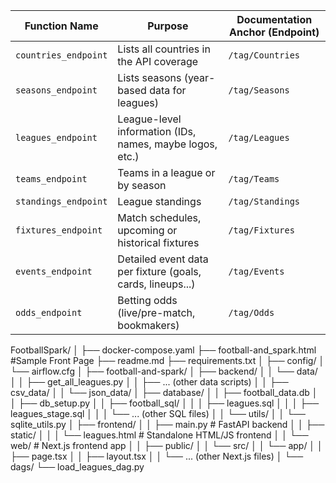 | Function Name        | Purpose                                                    | Documentation Anchor (Endpoint) |
| -------------------- | ---------------------------------------------------------- | ------------------------------- |
| `countries_endpoint` | Lists all countries in the API coverage                    | `/tag/Countries`                |
| `seasons_endpoint`   | Lists seasons (year-based data for leagues)                | `/tag/Seasons`                  |
| `leagues_endpoint`   | League-level information (IDs, names, maybe logos, etc.)   | `/tag/Leagues`                  |
| `teams_endpoint`     | Teams in a league or by season                             | `/tag/Teams`                    |
| `standings_endpoint` | League standings                                           | `/tag/Standings`                |
| `fixtures_endpoint`  | Match schedules, upcoming or historical fixtures           | `/tag/Fixtures`                 |
| `events_endpoint`    | Detailed event data per fixture (goals, cards, lineups...) | `/tag/Events`                   |
| `odds_endpoint`      | Betting odds (live/pre-match, bookmakers)                  | `/tag/Odds`                     |




FootballSpark/
│
├── docker-compose.yaml
├── football-and_spark.html #Sample Front Page 
├── readme.md
├── requirements.txt
│
├── config/
│   └── airflow.cfg
│
├── football-and-spark/
│   ├── backend/
│   │   └── data/
│   │       ├── get_all_leagues.py
│   │       ├── ... (other data scripts)
│   │       ├── csv_data/
│   │       └── json_data/
│   ├── database/
│   │   ├── football_data.db
│   │   ├── db_setup.py
│   │   ├── football_sql/
│   │   │   ├── leagues.sql
│   │   │   ├── leagues_stage.sql
│   │   │   └── ... (other SQL files)
│   │   └── utils/
│   │       └── sqlite_utils.py
│   ├── frontend/
│   │   ├── main.py                # FastAPI backend
│   │   ├── static/
│   │   │   └── leagues.html       # Standalone HTML/JS frontend
│   │   └── web/                   # Next.js frontend app
│   │       ├── public/
│   │       └── src/
│   │           └── app/
│   │               ├── page.tsx
│   │               ├── layout.tsx
│   │               └── ... (other Next.js files)
│
└── dags/
    └── load_leagues_dag.py